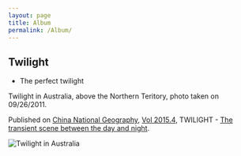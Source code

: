 ```yaml
---
layout: page
title: Album
permalink: /Album/
---
```


## Twilight

- The perfect twilight

 Twilight in Australia, above the Northern Teritory, photo taken on 09/26/2011.

 Published on [China National Geography](http://www.dili360.com/cng/index/index.htm), [Vol 2015.4](http://www.dili360.com/cng/mag/detail/500.htm), TWILIGHT - [The transient scene between the day and night](http://www.dili360.com/cng/article/p5546cb8a27eca78.htm).

![Twilight in Australia](http://img0.dili360.com/rw9/ga/M00/38/53/wKgBzFVIJe-AO4A4AAK2DwpMW5o240.tub.jpg)
